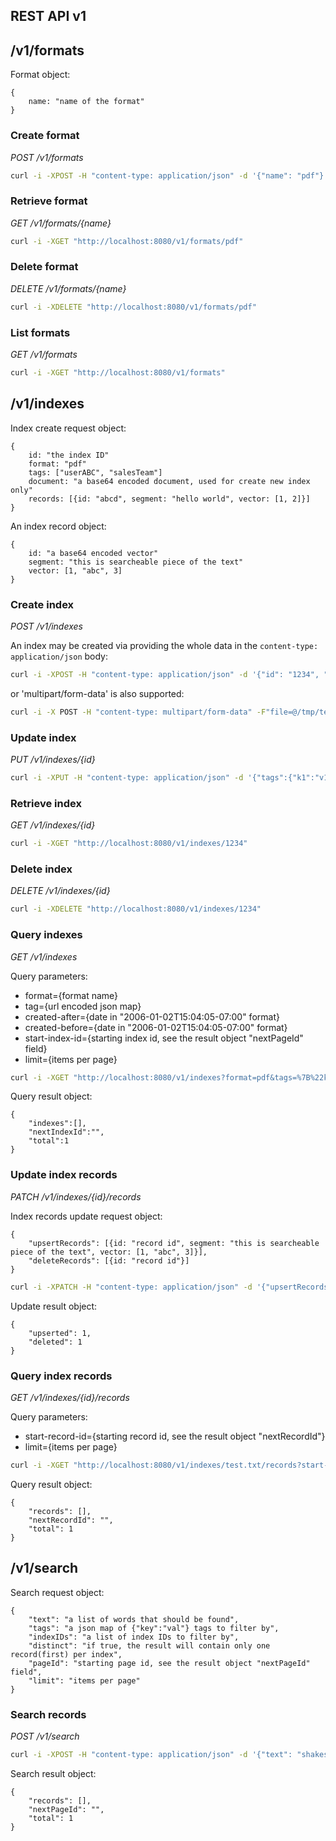 ## REST API v1

## /v1/formats
Format object:
```
{
    name: "name of the format"
}
```

### Create format
*POST /v1/formats*

```bash
curl -i -XPOST -H "content-type: application/json" -d '{"name": "pdf"}' "http://localhost:8080/v1/formats"
```
### Retrieve format
*GET /v1/formats/{name}*

```bash
curl -i -XGET "http://localhost:8080/v1/formats/pdf"
```

### Delete format
*DELETE /v1/formats/{name}*

```bash
curl -i -XDELETE "http://localhost:8080/v1/formats/pdf"
```
### List formats
*GET /v1/formats*

```bash
curl -i -XGET "http://localhost:8080/v1/formats"
```

## /v1/indexes
Index create request object:
```
{
    id: "the index ID"
    format: "pdf"
    tags: ["userABC", "salesTeam"]
    document: "a base64 encoded document, used for create new index only" 
    records: [{id: "abcd", segment: "hello world", vector: [1, 2]}]
}
```

An index record object:
```
{
    id: "a base64 encoded vector"
    segment: "this is searcheable piece of the text"
    vector: [1, "abc", 3]
}
```

### Create index 
*POST /v1/indexes*

An index may be created via providing the whole data in the `content-type: application/json` body:

```bash
curl -i -XPOST -H "content-type: application/json" -d '{"id": "1234", "format": "pdf", "tags":{"k1":"v1"}, "records": [{"id":"r1", "segment": "my text", "vector": [1, 2]}]}' "http://localhost:8080/v1/indexes"
```

or 'multipart/form-data' is also supported:

```bash
curl -i -X POST -H "content-type: multipart/form-data" -F"file=@/tmp/test.txt" -F "meta={\"id\": \"test.txt\", \"tags\":{\"k1\":\"v1\"}, \"format\": \"txt\"};type=application/json" "http://localhost:8080/v1/indexes"
```

### Update index
*PUT /v1/indexes/{id}*

```bash
curl -i -XPUT -H "content-type: application/json" -d '{"tags":{"k1":"v1"}}' "http://localhost:8080/v1/indexes/1234"
```

### Retrieve index
*GET /v1/indexes/{id}*

```bash
curl -i -XGET "http://localhost:8080/v1/indexes/1234"
```

### Delete index
*DELETE /v1/indexes/{id}*

```bash
curl -i -XDELETE "http://localhost:8080/v1/indexes/1234"
```

### Query indexes 
*GET /v1/indexes*

Query parameters:
* format={format name}
* tag={url encoded json map}
* created-after={date in "2006-01-02T15:04:05-07:00" format}
* created-before={date in "2006-01-02T15:04:05-07:00" format}
* start-index-id={starting index id, see the result object "nextPageId" field}
* limit={items per page}

```bash
curl -i -XGET "http://localhost:8080/v1/indexes?format=pdf&tags=%7B%22k1%22%3A%22v1%22%7D&created-after=2006-01-02T15:04:05-07:00&created-before=2024-01-02T15:04:05-07:00&start-index-id="123"&limit=1"
```

Query result object:
```
{
    "indexes":[],
    "nextIndexId":"",
    "total":1
}
```

### Update index records
*PATCH /v1/indexes/{id}/records*

Index records update request object:
```
{
    "upsertRecords": [{id: "record id", segment: "this is searcheable piece of the text", vector: [1, "abc", 3]}],
    "deleteRecords": [{id: "record id"}]
}
```

```bash
curl -i -XPATCH -H "content-type: application/json" -d '{"upsertRecords": [{"id": "000145f6", "segment": "this is searcheable piece of the text", "vector": [1, "abc", 3]}], "deleteRecords": [{"id": "0001044f"}]}' "http://localhost:8080/v1/indexes/test.txt/records"
```

Update result object:
```
{
    "upserted": 1,
    "deleted": 1
}
```

### Query index records
*GET /v1/indexes/{id}/records*

Query parameters:
* start-record-id={starting record id, see the result object "nextRecordId"}
* limit={items per page}

```bash
curl -i -XGET "http://localhost:8080/v1/indexes/test.txt/records?start-record-id=eyJpbmRleF9pZCI6InRlc3QudHh0IiwicmVjb3JkX2lkIjoiMDAwMDAwMDIifQ==&limit=1"
```

Query result object:
```
{
    "records": [],
    "nextRecordId": "",
    "total": 1
}
```

## /v1/search
Search request object:
```
{
    "text": "a list of words that should be found",
    "tags": "a json map of {"key":"val"} tags to filter by",
    "indexIDs": "a list of index IDs to filter by",
    "distinct": "if true, the result will contain only one record(first) per index",
    "pageId": "starting page id, see the result object "nextPageId" field",
    "limit": "items per page"
}
```

### Search records
*POST /v1/search*

```bash
curl -i -XPOST -H "content-type: application/json" -d '{"text": "shakespeare", "tags":{"k1":"v1"}, "indexIDs":["test.txt"], "pageId":"eyJpbmRleF9pZCI6InRlc3QudHh0IiwicmVjb3JkX2lkIjoiMDAwMGJhODUifQ=="}' "http://localhost:8080/v1/search"
```

Search result object:
```
{
    "records": [],
    "nextPageId": "",
    "total": 1
}
```